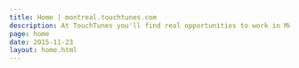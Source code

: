```yaml
---
title: Home | montreal.touchtunes.com
description: At TouchTunes you'll find real opportunities to work in Montreal at one of the largest interactive entertainment platform in over 65000 venues nationwide. Browse our careers to get started.
page: home
date: 2015-11-23
layout: home.html
---
```


